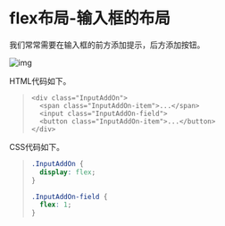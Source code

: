 # flex布局-输入框的布局

我们常常需要在输入框的前方添加提示，后方添加按钮。

![img](https://abelsun-1256449468.cos.ap-beijing.myqcloud.com/image/bg2015071324.png)

HTML代码如下。

> ```markup
> <div class="InputAddOn">
>   <span class="InputAddOn-item">...</span>
>   <input class="InputAddOn-field">
>   <button class="InputAddOn-item">...</button>
> </div>
> ```

CSS代码如下。

> ```css
> .InputAddOn {
>   display: flex;
> }
> 
> .InputAddOn-field {
>   flex: 1;
> }
> ```
